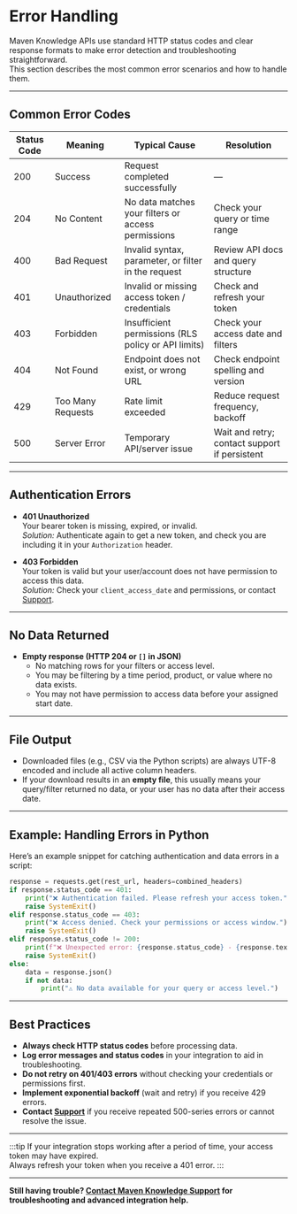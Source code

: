 # Error Handling

Maven Knowledge APIs use standard HTTP status codes and clear response formats to make error detection and troubleshooting straightforward.  
This section describes the most common error scenarios and how to handle them.

---

## Common Error Codes

| Status Code | Meaning              | Typical Cause                                           | Resolution                           |
|-------------|----------------------|--------------------------------------------------------|--------------------------------------|
| 200         | Success              | Request completed successfully                         | —                                    |
| 204         | No Content           | No data matches your filters or access permissions      | Check your query or time range       |
| 400         | Bad Request          | Invalid syntax, parameter, or filter in the request     | Review API docs and query structure  |
| 401         | Unauthorized         | Invalid or missing access token / credentials           | Check and refresh your token         |
| 403         | Forbidden            | Insufficient permissions (RLS policy or API limits)     | Check your access date and filters   |
| 404         | Not Found            | Endpoint does not exist, or wrong URL                   | Check endpoint spelling and version  |
| 429         | Too Many Requests    | Rate limit exceeded                                    | Reduce request frequency, backoff    |
| 500         | Server Error         | Temporary API/server issue                              | Wait and retry; contact support if persistent |

---

## Authentication Errors

- **401 Unauthorized**  
  Your bearer token is missing, expired, or invalid.  
  _Solution:_ Authenticate again to get a new token, and check you are including it in your `Authorization` header.

- **403 Forbidden**  
  Your token is valid but your user/account does not have permission to access this data.  
  _Solution:_ Check your `client_access_date` and permissions, or contact [Support](support.md).

---

## No Data Returned

- **Empty response (HTTP 204 or `[]` in JSON)**  
  - No matching rows for your filters or access level.
  - You may be filtering by a time period, product, or value where no data exists.
  - You may not have permission to access data before your assigned start date.

---

## File Output

- Downloaded files (e.g., CSV via the Python scripts) are always UTF-8 encoded and include all active column headers.
- If your download results in an **empty file**, this usually means your query/filter returned no data, or your user has no data after their access date.

---

## Example: Handling Errors in Python

Here’s an example snippet for catching authentication and data errors in a script:

```python
response = requests.get(rest_url, headers=combined_headers)
if response.status_code == 401:
    print("❌ Authentication failed. Please refresh your access token.")
    raise SystemExit()
elif response.status_code == 403:
    print("❌ Access denied. Check your permissions or access window.")
    raise SystemExit()
elif response.status_code != 200:
    print(f"❌ Unexpected error: {response.status_code} - {response.text}")
    raise SystemExit()
else:
    data = response.json()
    if not data:
        print("⚠️ No data available for your query or access level.")
```

---

## Best Practices

- **Always check HTTP status codes** before processing data.
- **Log error messages and status codes** in your integration to aid in troubleshooting.
- **Do not retry on 401/403 errors** without checking your credentials or permissions first.
- **Implement exponential backoff** (wait and retry) if you receive 429 errors.
- **Contact [Support](support.md)** if you receive repeated 500-series errors or cannot resolve the issue.

---

:::tip
If your integration stops working after a period of time, your access token may have expired.  
Always refresh your token when you receive a 401 error.
:::

---

**Still having trouble? [Contact Maven Knowledge Support](support.md) for troubleshooting and advanced integration help.**
